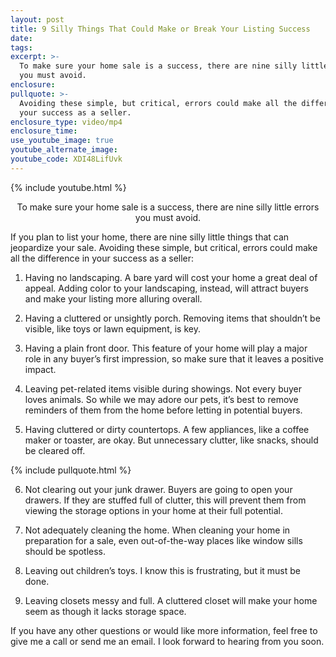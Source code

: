 ```yaml
---
layout: post
title: 9 Silly Things That Could Make or Break Your Listing Success
date:
tags:
excerpt: >-
  To make sure your home sale is a success, there are nine silly little errors
  you must avoid.
enclosure:
pullquote: >-
  Avoiding these simple, but critical, errors could make all the difference in
  your success as a seller.
enclosure_type: video/mp4
enclosure_time:
use_youtube_image: true
youtube_alternate_image:
youtube_code: XDI48LifUvk
---
```


{% include youtube.html %}

<center>To make sure your home sale is a success, there are nine silly little errors you must avoid.</center>

If you plan to list your home, there are nine silly little things that can jeopardize your sale. Avoiding these simple, but critical, errors could make all the difference in your success as a seller:

1. Having no landscaping. A bare yard will cost your home a great deal of appeal. Adding color to your landscaping, instead, will attract buyers and make your listing more alluring overall.

2. Having a cluttered or unsightly porch. Removing items that shouldn’t be visible, like toys or lawn equipment, is key.&nbsp;

3. Having a plain front door. This feature of your home will play a major role in any buyer’s first impression, so make sure that it leaves a positive impact.&nbsp;

4. Leaving pet-related items visible during showings. Not every buyer loves animals. So while we may adore our pets, it’s best to remove reminders of them from the home before letting in potential buyers.&nbsp;

5. Having cluttered or dirty countertops. A few appliances, like a coffee maker or toaster, are okay. But unnecessary clutter, like snacks, should be cleared off.&nbsp;

{% include pullquote.html %}

6. Not clearing out your junk drawer. Buyers are going to open your drawers. If they are stuffed full of clutter, this will prevent them from viewing the storage options in your home at their full potential.&nbsp;

7. Not adequately cleaning the home. When cleaning your home in preparation for a sale, even out-of-the-way places like window sills should be spotless.

8. Leaving out children’s toys. I know this is frustrating, but it must be done.

9. Leaving closets messy and full. A cluttered closet will make your home seem as though it lacks storage space.&nbsp;

If you have any other questions or would like more information, feel free to give me a call or send me an email. I look forward to hearing from you soon.<br>&nbsp;